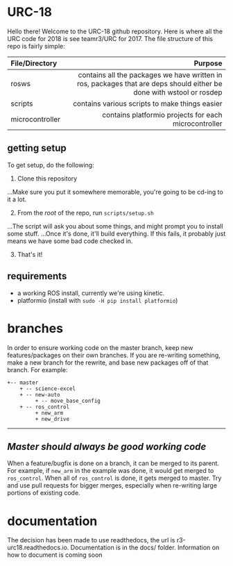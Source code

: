 # URC-18

Hello there! Welcome to the URC-18 github repository. Here is where all the URC code for 2018 is see teamr3/URC for 2017.
The file structure of this repo is fairly simple:

| File/Directory | Purpose |
| :------------- | ------: |
| rosws | contains all the packages we have written in ros, packages that are deps should either be done with wstool or rosdep |
| scripts | contains various scripts to make things easier |
| microcontroller | contains platformio projects for each microcontroller |

## getting setup

To get setup, do the following:

1. Clone this repository

...Make sure you put it somewhere memorable, you're going to be cd-ing to it a lot.

2. From the *root* of the repo, run `scripts/setup.sh`

...The script will ask you about some things, and might prompt you to install some stuff.
...Once it's done, it'll build everything. If this fails, it probably just means we have some bad code checked in.

3. That's it!

## requirements

- a working ROS install, currently we're using kinetic.
- platformio (install with `sudo -H pip install platformio`)

# branches

In order to ensure working code on the master branch, keep new features/packages on their own branches. If you are re-writing something, make a new branch for the rewrite, and
base new packages off of that branch. For example:

```
+-- master
    + -- science-excel
    + -- new-auto
         + -- move_base_config
    + -- ros_control
         + new_arm
         + new_drive
```

---
*Master should always be good working code*
---

When a feature/bugfix is done on a branch, it can be merged to its parent. For example, if `new_arm` in the example was done, it would get merged to `ros_control`. When all of `ros_control` is done, it
gets merged to master. Try and use pull requests for bigger merges, especially when re-writing large portions of existing code.

# documentation

The decision has been made to use readthedocs, the url is r3-urc18.readthedocs.io.
Documentation is in the docs/ folder. Information on how to document is coming soon

